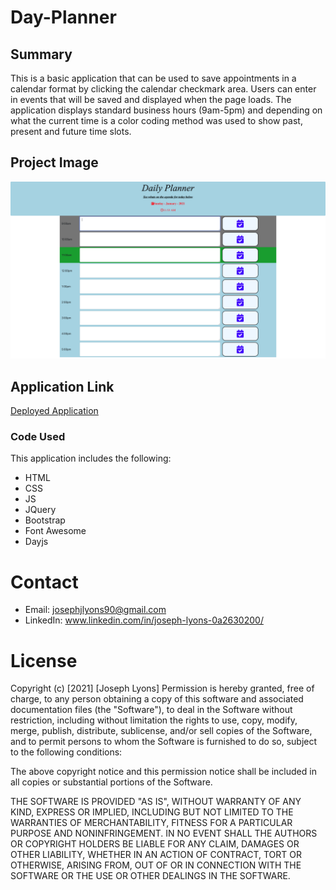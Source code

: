 # Day-Planner

## Summary
This is a basic application that can be used to save appointments in a calendar format by clicking the calendar checkmark area. Users can enter in events that will be saved and displayed when the page loads. The application displays standard business hours (9am-5pm) and depending on what the current time is a color coding method was used to show past, present and future time slots. 

## Project Image

![image of project](https://github.com/Josephjlyons/Day-Planner/blob/main/plannerImg.png?raw=true)

## Application Link

[Deployed Application](https://josephjlyons.github.io/Day-Planner/)


### Code Used
This application includes the following:
* HTML
* CSS
* JS
* JQuery
* Bootstrap
* Font Awesome
* Dayjs

# Contact
* Email: josephjlyons90@gmail.com
* LinkedIn: www.linkedin.com/in/joseph-lyons-0a2630200/



# License 
Copyright (c) [2021] [Joseph Lyons]
Permission is hereby granted, free of charge, to any person obtaining a copy of this software and associated documentation files (the "Software"), to deal in the Software without restriction, including without limitation the rights to use, copy, modify, merge, publish, distribute, sublicense, and/or sell copies of the Software, and to permit persons to whom the Software is furnished to do so, subject to the following conditions:

The above copyright notice and this permission notice shall be included in all copies or substantial portions of the Software.

THE SOFTWARE IS PROVIDED "AS IS", WITHOUT WARRANTY OF ANY KIND, EXPRESS OR IMPLIED, INCLUDING BUT NOT LIMITED TO THE WARRANTIES OF MERCHANTABILITY, FITNESS FOR A PARTICULAR PURPOSE AND NONINFRINGEMENT. IN NO EVENT SHALL THE AUTHORS OR COPYRIGHT HOLDERS BE LIABLE FOR ANY CLAIM, DAMAGES OR OTHER LIABILITY, WHETHER IN AN ACTION OF CONTRACT, TORT OR OTHERWISE, ARISING FROM, OUT OF OR IN CONNECTION WITH THE SOFTWARE OR THE USE OR OTHER DEALINGS IN THE SOFTWARE.
